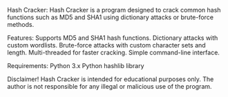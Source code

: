 Hash Cracker:
Hash Cracker is a program designed to crack common hash functions such as MD5 and SHA1 using dictionary attacks or brute-force methods.

Features:
Supports MD5 and SHA1 hash functions.
Dictionary attacks with custom wordlists.
Brute-force attacks with custom character sets and length.
Multi-threaded for faster cracking.
Simple command-line interface.

Requirements:
Python 3.x
Python hashlib library


Disclaimer!
Hash Cracker is intended for educational purposes only. The author is not responsible for any illegal or malicious use of the program.

